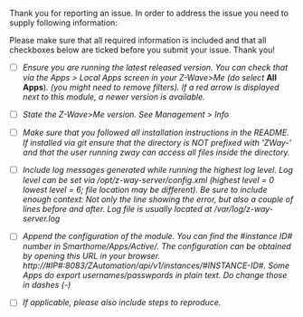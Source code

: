 Thank you for reporting an issue. In order to address the issue you need to supply following information:

Please make sure that all required information is included and that all checkboxes below are ticked before you submit your issue. Thank you!

- [ ] *Ensure you are running the latest released version. You can check that via the Apps > Local Apps screen in your Z-Wave>Me (do select* **All Apps**)*. (you might need to remove filters). If a red arrow is displayed next to this module, a newer version is available.*

- [ ] *State the Z-Wave>Me version. See Management > Info*

- [ ] *Make sure that you followed all installation instructions in the README. If installed via git ensure that the directory is NOT prefixed with 'ZWay-' and that the user running zway can access all files inside the directory.*

- [ ] *Include log messages generated while running the highest log level. Log level can be set via /opt/z-way-server/config.xml (highest level = 0 lowest level = 6; file location may be different). Be sure to include enough context: Not only the line showing the error, but also a couple of lines before and after. Log file is usually located at /var/log/z-way-server.log*

- [ ] *Append the configuration of the module. You can find the #instance ID# number in Smarthome/Apps/Active/. The configuration can be obtained by opening this URL in your browser. http://#IP#:8083/ZAutomation/api/v1/instances/#INSTANCE-ID#. Some Apps do export usernames/passwpords in plain text. Do change those in dashes (-)*

- [ ] *If applicable, please also include steps to reproduce.*
